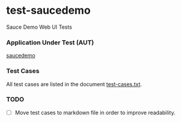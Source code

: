 # test-saucedemo
Sauce Demo Web UI Tests


### Application Under Test (AUT)
[saucedemo](https://www.saucedemo.com/)

### Test Cases
All test cases are listed in the document [test-cases.txt](./test-cases.txt).


### TODO
- [ ] Move test cases to markdown file in order to improve readability.


